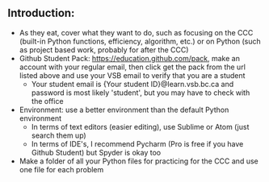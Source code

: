 ## Introduction:
- As they eat, cover what they want to do, such as focusing on the CCC (built-in Python functions, efficiency, algorithm, etc.) or on Python (such as project based work, probably for after the CCC)
- Github Student Pack: https://education.github.com/pack, make an account with your regular email, then click get the pack from the url listed above and use your VSB email to verify that you are a student
    - Your student email is {Your student ID}@learn.vsb.bc.ca and password is most likely 'student', but you may have to check with the office
- Environment: use a better environment than the default Python environment
    - In terms of text editors (easier editing), use Sublime or Atom (just search them up)
    - In terms of IDE's, I recommend Pycharm (Pro is free if you have Github Student) but Spyder is okay too 
- Make a folder of all your Python files for practicing for the CCC and use one file for each problem
